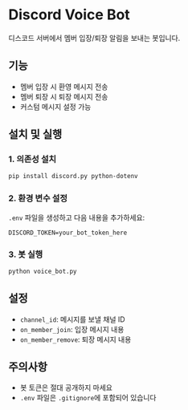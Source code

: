 # Discord Voice Bot

디스코드 서버에서 멤버 입장/퇴장 알림을 보내는 봇입니다.

## 기능

- 멤버 입장 시 환영 메시지 전송
- 멤버 퇴장 시 퇴장 메시지 전송
- 커스텀 메시지 설정 가능

## 설치 및 실행

### 1. 의존성 설치
```bash
pip install discord.py python-dotenv
```

### 2. 환경 변수 설정
`.env` 파일을 생성하고 다음 내용을 추가하세요:
```
DISCORD_TOKEN=your_bot_token_here
```

### 3. 봇 실행
```bash
python voice_bot.py
```

## 설정

- `channel_id`: 메시지를 보낼 채널 ID
- `on_member_join`: 입장 메시지 내용
- `on_member_remove`: 퇴장 메시지 내용

## 주의사항

- 봇 토큰은 절대 공개하지 마세요
- `.env` 파일은 `.gitignore`에 포함되어 있습니다

